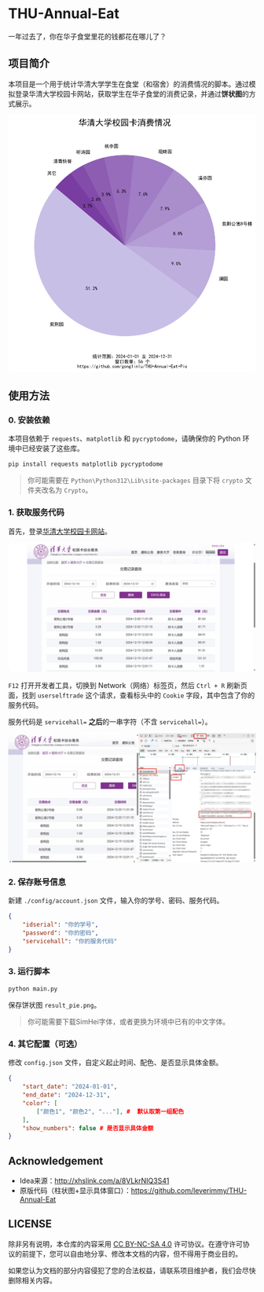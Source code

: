 # THU-Annual-Eat

一年过去了，你在华子食堂里花的钱都花在哪儿了？

## 项目简介

本项目是一个用于统计华清大学学生在食堂（和宿舍）的消费情况的脚本。通过模拟登录华清大学校园卡网站，获取学生在华子食堂的消费记录，并通过**饼状图**的方式展示。

![demo](./img/demo.png)

## 使用方法

### 0. 安装依赖

本项目依赖于 `requests`、`matplotlib` 和 `pycryptodome`，请确保你的 Python 环境中已经安装了这些库。

```bash
pip install requests matplotlib pycryptodome
```

> 你可能需要在 `Python\Python312\Lib\site-packages` 目录下将 `crypto` 文件夹改名为 `Crypto`。


### 1. 获取服务代码

首先，登录[华清大学校园卡网站](https://card.tsinghua.edu.cn/userselftrade)。

![card](./img/card.png)

`F12` 打开开发者工具，切换到 Network（网络）标签页，然后 `Ctrl + R` 刷新页面，找到 `userselftrade` 这个请求，查看标头中的 `Cookie` 字段，其中包含了你的服务代码。

服务代码是 `servicehall=` **之后**的一串字符（不含 `servicehall=`）。

![servicehall](./img/servicehall.png)

### 2. 保存账号信息

新建 `./config/account.json` 文件，输入你的学号、密码、服务代码。

```json
{
    "idserial": "你的学号",
    "password": "你的密码",
    "servicehall": "你的服务代码"
}
```

### 3. 运行脚本

```bash
python main.py
```
保存饼状图 `result_pie.png`。

> 你可能需要下载SimHei字体，或者更换为环境中已有的中文字体。

### 4. 其它配置（可选）

修改 `config.json` 文件，自定义起止时间、配色、是否显示具体金额。

```json
{
    "start_date": "2024-01-01",
    "end_date": "2024-12-31",
    "color": [
        ["颜色1", "颜色2", "..."], #  默认取第一组配色
    ],
    "show_numbers": false # 是否显示具体金额
}
```

## Acknowledgement
- Idea来源：http://xhslink.com/a/8VLkrNIQ3S41
- 原版代码（柱状图+显示具体窗口）：https://github.com/leverimmy/THU-Annual-Eat

## LICENSE

除非另有说明，本仓库的内容采用 [CC BY-NC-SA 4.0](https://creativecommons.org/licenses/by-nc-sa/4.0/) 许可协议。在遵守许可协议的前提下，您可以自由地分享、修改本文档的内容，但不得用于商业目的。

如果您认为文档的部分内容侵犯了您的合法权益，请联系项目维护者，我们会尽快删除相关内容。
